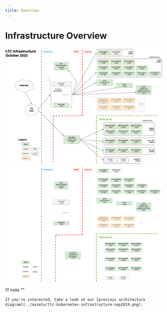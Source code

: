 ```yaml
---
title: Overview
---
```

<!-- markdownlint-disable MD025 -->

# Infrastructure Overview

[![architecture](../assets/ltc-infrastructure-oct2022-light.png#only-light)](ltc-infrastructure-large.md)
[![architecture](../assets/ltc-infrastructure-oct2022-dark.png#only-dark)](ltc-infrastructure-large-dark.md)

!!! note ""

    If you're interested, take a look at our [previous architecture diagram](../assets/ltc-kubernetes-infrastructure-sep2019.png).

